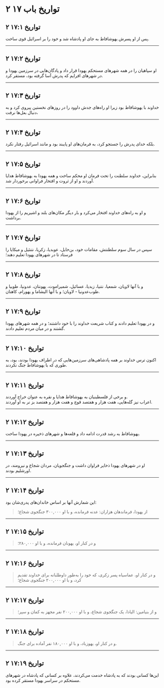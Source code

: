 # ۲ تواریخ باب ۱۷

## ۲ تواریخ ۱۷:۱

پس از او پسرش یهوشافاط به جای او پادشاه شد و خود را بر اسرائیل قوی ساخت.

---

## ۲ تواریخ ۱۷:۲

او سپاهیان را در همه شهرهای مستحکم یهودا قرار داد و پادگان‌هایی در سرزمین یهودا و در شهرهای افرایم که پدرش آسا گرفته بود، مستقر کرد.

---

## ۲ تواریخ ۱۷:۳

خداوند با یهوشافاط بود زیرا او راه‌های جدش داوود را در روزهای نخستین پیروی کرد و به دنبال بعل‌ها نرفت،

---

## ۲ تواریخ ۱۷:۴

بلکه خدای پدرش را جستجو کرد، به فرمان‌های او پایبند بود و مانند اسرائیل رفتار نکرد.

---

## ۲ تواریخ ۱۷:۵

بنابراین، خداوند سلطنت را تحت فرمان او محکم ساخت و همه یهودا به یهوشافاط هدایا آوردند و او از ثروت و افتخار فراوانی برخوردار شد.

---

## ۲ تواریخ ۱۷:۶

و او به راه‌های خداوند افتخار می‌کرد و بار دیگر مکان‌های بلند و اشیریم را از یهودا برداشت.

---

## ۲ تواریخ ۱۷:۷

سپس در سال سوم سلطنتش، مقامات خود، بن‌حایل، عوبدیا، زکریا، نتنئیل و میکایا را فرستاد تا در شهرهای یهودا تعلیم دهند؛

---

## ۲ تواریخ ۱۷:۸

و با آنها لاویان، شمعیا، نتنیا، زبدیا، عسا‌ئیل، شمیراموت، یهونتان، عدونیا، طوبیا و طوب‌عدونیا - لاویان؛ و با آنها الیشاما و یهورام، کاهنان.

---

## ۲ تواریخ ۱۷:۹

و در یهودا تعلیم دادند و کتاب شریعت خداوند را با خود داشتند؛ و در همه شهرهای یهودا گشتند و در میان مردم تعلیم دادند.

---

## ۲ تواریخ ۱۷:۱۰

اکنون ترس خداوند بر همه پادشاهی‌های سرزمین‌هایی که در اطراف یهودا بودند، بود، به طوری که با یهوشافاط جنگ نکردند.

---

## ۲ تواریخ ۱۷:۱۱

و برخی از فلسطینیان به یهوشافاط هدایا و نقره به عنوان خراج آوردند.  
اعراب نیز گله‌هایی، هفت هزار و هفتصد قوچ و هفت هزار و هفتصد بز نر به او آوردند.

---

## ۲ تواریخ ۱۷:۱۲

یهوشافاط به رشد قدرت ادامه داد و قلعه‌ها و شهرهای ذخیره در یهودا ساخت.

---

## ۲ تواریخ ۱۷:۱۳

او در شهرهای یهودا ذخایر فراوان داشت و جنگجویان، مردان شجاع و نیرومند، در اورشلیم بودند.

---

## ۲ تواریخ ۱۷:۱۴

این شمارش آنها بر اساس خاندان‌های پدری‌شان بود:

> از یهودا، فرماندهان هزاران: عدنه فرمانده، و با او ۳۰۰,۰۰۰ جنگجوی شجاع؛

---

## ۲ تواریخ ۱۷:۱۵

> و در کنار او، یهونان فرمانده، و با او ۲۸۰,۰۰۰؛

---

## ۲ تواریخ ۱۷:۱۶

> و در کنار او، عماسیاه پسر زکری، که خود را به‌طور داوطلبانه برای خداوند تقدیم کرد، و با او ۲۰۰,۰۰۰ جنگجوی شجاع؛

---

## ۲ تواریخ ۱۷:۱۷

> و از بنیامین: الیادا، یک جنگجوی شجاع، و با او ۲۰۰,۰۰۰ نفر مجهز به کمان و سپر؛

---

## ۲ تواریخ ۱۷:۱۸

> و در کنار او، یهوزباد، و با او ۱۸۰,۰۰۰ نفر آماده برای جنگ.

---

## ۲ تواریخ ۱۷:۱۹

این‌ها کسانی بودند که به پادشاه خدمت می‌کردند، علاوه بر کسانی که پادشاه در شهرهای مستحکم در سراسر یهودا مستقر کرده بود.
